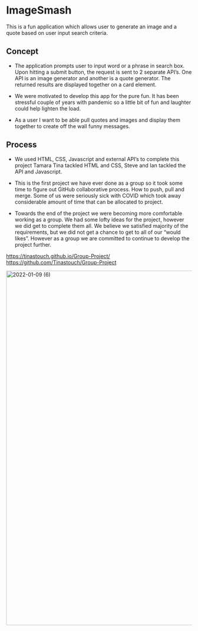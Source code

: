 # ImageSmash

This is a fun application which allows user to generate an image and a quote based on user input search criteria.

## Concept

- The application prompts user to input word or a phrase in search box. Upon hitting a submit button, the request is sent to 2 separate API’s. One API is an  image generator and another is a quote generator. The returned results are displayed together on a card element.

- We were motivated to develop this app for the pure fun.  It has been stressful couple of years with pandemic so a little bit of fun and laughter could help lighten the load.

- As a user I want to be able pull quotes and images and display them together to create off the wall funny messages.

## Process

- We used HTML, CSS, Javascript and external API’s to complete this project Tamara Tina tackled HTML and CSS, Steve and Ian tackled the API and Javascript. 

- This is the first project we have ever done as a group so it took some time to figure out GitHub collaborative process.  How to push, pull and merge. Some of us were seriously sick with COVID which took away considerable amount of time that can be allocated to project. 

- Towards the end of the project we were becoming more comfortable working as a group. We had some lofty ideas for the project, however we did get to complete them all.  We believe we satisfied majority of the requirements, but we did not get a chance to get to all of our “would likes”. However as a group we are committed to continue to develop the project further.

https://tinastouch.github.io/Group-Project/
https://github.com/Tinastouch/Group-Project

<img width="961" alt="2022-01-09 (6)" src="https://user-images.githubusercontent.com/92942302/148711419-93eee785-aeff-4273-bb63-74b887b0c355.png">
